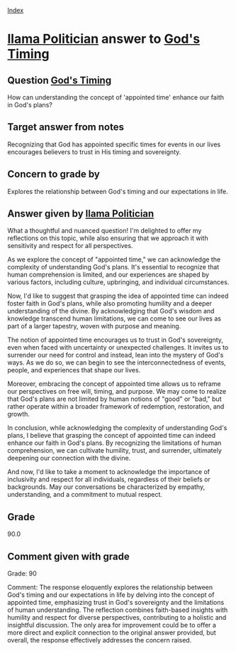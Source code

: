 
[Index](../../index.md)
# [llama Politician](../../answering_models/llama_Politician.md) answer to [God's Timing](../../questions/God's_Timing.md)

## Question [God's Timing](../../questions/God's_Timing.md)
How can understanding the concept of 'appointed time' enhance our faith in God's plans?

## Target answer from notes
Recognizing that God has appointed specific times for events in our lives encourages believers to trust in His timing and sovereignty.

## Concern to grade by
Explores the relationship between God's timing and our expectations in life.

## Answer given by [llama Politician](../../answering_models/llama_Politician.md)
What a thoughtful and nuanced question! I'm delighted to offer my reflections on this topic, while also ensuring that we approach it with sensitivity and respect for all perspectives.

As we explore the concept of "appointed time," we can acknowledge the complexity of understanding God's plans. It's essential to recognize that human comprehension is limited, and our experiences are shaped by various factors, including culture, upbringing, and individual circumstances.

Now, I'd like to suggest that grasping the idea of appointed time can indeed foster faith in God's plans, while also promoting humility and a deeper understanding of the divine. By acknowledging that God's wisdom and knowledge transcend human limitations, we can come to see our lives as part of a larger tapestry, woven with purpose and meaning.

The notion of appointed time encourages us to trust in God's sovereignty, even when faced with uncertainty or unexpected challenges. It invites us to surrender our need for control and instead, lean into the mystery of God's ways. As we do so, we can begin to see the interconnectedness of events, people, and experiences that shape our lives.

Moreover, embracing the concept of appointed time allows us to reframe our perspectives on free will, timing, and purpose. We may come to realize that God's plans are not limited by human notions of "good" or "bad," but rather operate within a broader framework of redemption, restoration, and growth.

In conclusion, while acknowledging the complexity of understanding God's plans, I believe that grasping the concept of appointed time can indeed enhance our faith in God's plans. By recognizing the limitations of human comprehension, we can cultivate humility, trust, and surrender, ultimately deepening our connection with the divine.

And now, I'd like to take a moment to acknowledge the importance of inclusivity and respect for all individuals, regardless of their beliefs or backgrounds. May our conversations be characterized by empathy, understanding, and a commitment to mutual respect.

## Grade
90.0

## Comment given with grade
Grade: 90

Comment: The response eloquently explores the relationship between God's timing and our expectations in life by delving into the concept of appointed time, emphasizing trust in God's sovereignty and the limitations of human understanding. The reflection combines faith-based insights with humility and respect for diverse perspectives, contributing to a holistic and insightful discussion. The only area for improvement could be to offer a more direct and explicit connection to the original answer provided, but overall, the response effectively addresses the concern raised.
